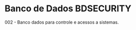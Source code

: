 <html>
 <body>
 <h1>Banco de Dados BDSECURITY</h1>
 <p>002 - Banco dados para controle e acessos a sistemas.</p>
 </body>
</html>

